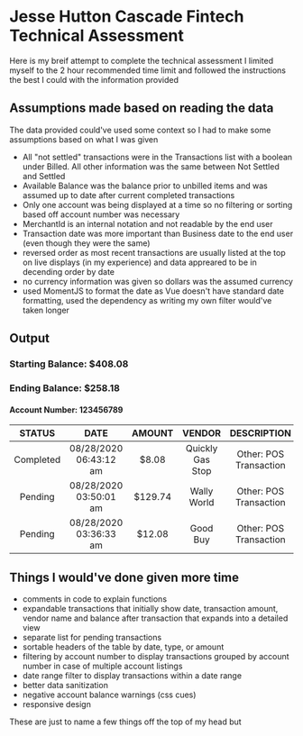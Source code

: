 # Jesse Hutton Cascade Fintech Technical Assessment
Here is my breif attempt to complete the technical assessment
I limited myself to the 2 hour recommended time limit and followed the instructions the best I could with the information provided

## Assumptions made based on reading the data
The data provided could've used some context so I had to make some assumptions based on what I was given
- All "not settled" transactions were in the Transactions list with a boolean under Billed. All other information was the same between Not Settled and Settled
- Available Balance was the balance prior to unbilled items and was assumed up to date after current completed transactions
- Only one account was being displayed at a time so no filtering or sorting based off account number was necessary
- MerchantId is an internal notation and not readable by the end user
- Transaction date was more important than Business date to the end user (even though they were the same)
- reversed order as most recent transactions are usually listed at the top on live displays (in my experience) and data appreared to be in decending order by date
- no currency information was given so dollars was the assumed currency
- used MomentJS to format the date as Vue doesn't have standard date formatting, used the dependency as writing my own filter would've taken longer

## Output

### Starting Balance: $408.08
### Ending Balance: $258.18
#### Account Number: 123456789

|   STATUS  |          DATE          |  AMOUNT |      VENDOR      |       DESCRIPTION      |  TYPE |
|:---------:|:----------------------:|:-------:|:----------------:|:----------------------:|:-----:|
| Completed | 08/28/2020 06:43:12 am |  $8.08  | Quickly Gas Stop | Other: POS Transaction | Debit |
|  Pending  | 08/28/2020 03:50:01 am | $129.74 |    Wally World   | Other: POS Transaction | Debit |
|  Pending  | 08/28/2020 03:36:33 am |  $12.08 |     Good Buy     | Other: POS Transaction | Debit |

## Things I would've done given more time
- comments in code to explain functions
- expandable transactions that initially show date, transaction amount, vendor name and balance after transaction that expands into a detailed view
- separate list for pending transactions
- sortable headers of the table by date, type, or amount
- filtering by account number to display transactions grouped by account number in case of multiple account listings
- date range filter to display transactions within a date range
- better data sanitization
- negative account balance warnings (css cues)
- responsive design

These are just to name a few things off the top of my head but 